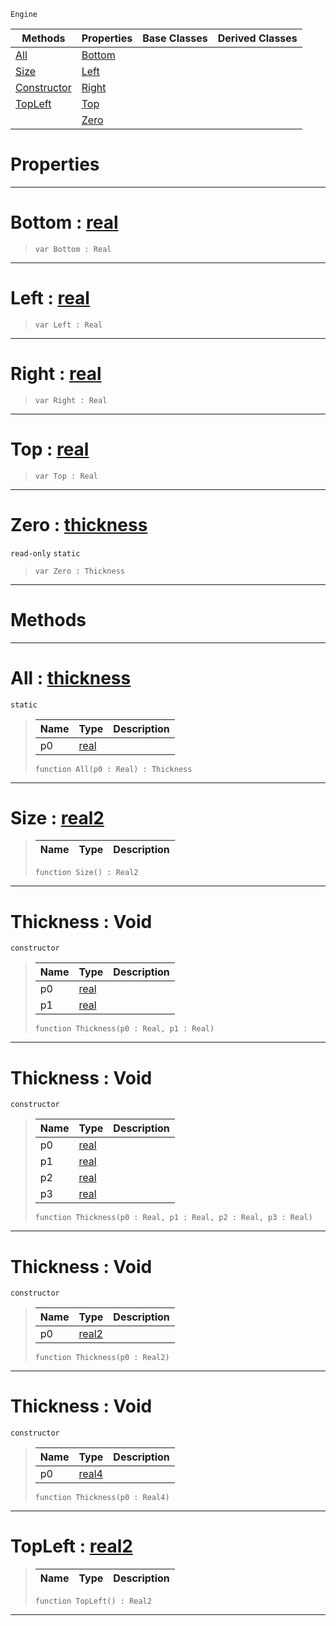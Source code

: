  `Engine`

|Methods|Properties|Base Classes|Derived Classes|
|---|---|---|---|
|[ All](thickness.md#all-zilch-engine-document)|[ Bottom](thickness.md#bottom-zilch-engine-docum)| | |
|[ Size](thickness.md#size-zilch-engine-documen)|[ Left](thickness.md#left-zilch-engine-documen)| | |
|[ Constructor](thickness.md#thickness-void)|[ Right](thickness.md#right-zilch-engine-docume)| | |
|[ TopLeft](thickness.md#topleft-zilch-engine-docu)|[ Top](thickness.md#top-zilch-engine-document)| | |
| |[ Zero](thickness.md#zilch-zilch-engine-documen)| | |


 #  Properties


---  
 #  Bottom : [real](../nada_base_types/real.md)

> 
> ``` lang=cpp, name=Nada
> var Bottom : Real


---  
 #  Left : [real](../nada_base_types/real.md)

> 
> ``` lang=cpp, name=Nada
> var Left : Real


---  
 #  Right : [real](../nada_base_types/real.md)

> 
> ``` lang=cpp, name=Nada
> var Right : Real


---  
 #  Top : [real](../nada_base_types/real.md)

> 
> ``` lang=cpp, name=Nada
> var Top : Real


---  
 #  Zero : [thickness](thickness.md)

 `read-only` `static`

> 
> ``` lang=cpp, name=Nada
> var Zero : Thickness


---  
 #  Methods


---  
 #  All : [thickness](thickness.md)

 `static`

> 
> |Name|Type|Description|
> |---|---|---|
> |p0|[real](../nada_base_types/real.md)| |
> ``` lang=cpp, name=Nada
> function All(p0 : Real) : Thickness
> ``` 


---  
 #  Size : [real2](../nada_base_types/real2.md)

> 
> |Name|Type|Description|
> |---|---|---|
> ``` lang=cpp, name=Nada
> function Size() : Real2
> ``` 


---  
 #  Thickness : Void

 `constructor`

> 
> |Name|Type|Description|
> |---|---|---|
> |p0|[real](../nada_base_types/real.md)| |
> |p1|[real](../nada_base_types/real.md)| |
> ``` lang=cpp, name=Nada
> function Thickness(p0 : Real, p1 : Real)
> ``` 


---  
 #  Thickness : Void

 `constructor`

> 
> |Name|Type|Description|
> |---|---|---|
> |p0|[real](../nada_base_types/real.md)| |
> |p1|[real](../nada_base_types/real.md)| |
> |p2|[real](../nada_base_types/real.md)| |
> |p3|[real](../nada_base_types/real.md)| |
> ``` lang=cpp, name=Nada
> function Thickness(p0 : Real, p1 : Real, p2 : Real, p3 : Real)
> ``` 


---  
 #  Thickness : Void

 `constructor`

> 
> |Name|Type|Description|
> |---|---|---|
> |p0|[real2](../nada_base_types/real2.md)| |
> ``` lang=cpp, name=Nada
> function Thickness(p0 : Real2)
> ``` 


---  
 #  Thickness : Void

 `constructor`

> 
> |Name|Type|Description|
> |---|---|---|
> |p0|[real4](../nada_base_types/real4.md)| |
> ``` lang=cpp, name=Nada
> function Thickness(p0 : Real4)
> ``` 


---  
 #  TopLeft : [real2](../nada_base_types/real2.md)

> 
> |Name|Type|Description|
> |---|---|---|
> ``` lang=cpp, name=Nada
> function TopLeft() : Real2
> ``` 


---  
 

 